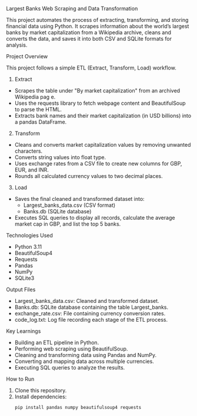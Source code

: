 Largest Banks Web Scraping and Data Transformation

This project automates the process of extracting, transforming, and storing financial data using Python. It scrapes information about the world’s largest banks by market capitalization from a Wikipedia archive, cleans and converts the data, and saves it into both CSV and SQLite formats for analysis.

Project Overview

This project follows a simple ETL (Extract, Transform, Load) workflow.

 1. Extract
- Scrapes the table under "By market capitalization" from an archived Wikipedia pag e.
- Uses the requests library to fetch webpage content and BeautifulSoup to parse the HTML.
- Extracts bank names and their market capitalization (in USD billions) into a pandas DataFrame.

 2. Transform
- Cleans and converts market capitalization values by removing unwanted characters.
- Converts string values into float type.
- Uses exchange rates from a CSV file to create new columns for GBP, EUR, and INR.
- Rounds all calculated currency values to two decimal places.

 3. Load
- Saves the final cleaned and transformed dataset into:
  - Largest_banks_data.csv (CSV format)
  - Banks.db (SQLite database)
- Executes SQL queries to display all records, calculate the average market cap in GBP, and list the top 5 banks.

 Technologies Used
- Python 3.11
- BeautifulSoup4
- Requests
- Pandas
- NumPy
- SQLite3

 Output Files
- Largest_banks_data.csv: Cleaned and transformed dataset.
- Banks.db: SQLite database containing the table Largest_banks.
- exchange_rate.csv: File containing currency conversion rates.
- code_log.txt: Log file recording each stage of the ETL process.

 Key Learnings
- Building an ETL pipeline in Python.
- Performing web scraping using BeautifulSoup.
- Cleaning and transforming data using Pandas and NumPy.
- Converting and mapping data across multiple currencies.
- Executing SQL queries to analyze the results.

 How to Run
1. Clone this repository.
2. Install dependencies:
   ```bash
   pip install pandas numpy beautifulsoup4 requests
